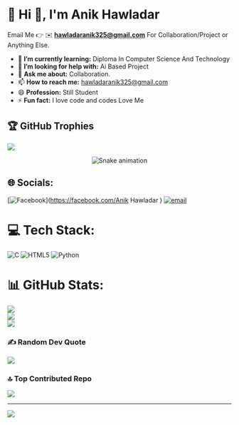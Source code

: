 # 💫 Hi 👋, I'm Anik Hawladar

Email Me 👉 ✉️ **hawladaranik325@gmail.com** For Collaboration/Project or Anything Else. 

- 🌱 **I’m currently learning:** Diploma In Computer Science And Technology
- 🤔 **I’m looking for help with:** Ai Based Project
- 💬 **Ask me about:** Collaboration.
- 📫 **How to reach me:** hawladaranik325@gmail.com
- 😄 **Profession:** Still Student
- ⚡ **Fun fact:** I love code and codes Love Me


## 🏆 GitHub Trophies
![](https://github-profile-trophy.vercel.app/?username=hawladaranik325-del&theme=radical&no-frame=false&no-bg=true&margin-w=4)


<!-- Snake Game Repo View -->
<div align="center">
  <img src="https://profile-readme-generator.com/assets/snake.svg" alt="Snake animation" />
</div>

## 🌐 Socials:
[![Facebook](https://img.shields.io/badge/Facebook-%231877F2.svg?logo=Facebook&logoColor=white)](https://facebook.com/Anik Hawladar ) [![email](https://img.shields.io/badge/Email-D14836?logo=gmail&logoColor=white)](mailto:hawladaranik325@gmail.com) 

# 💻 Tech Stack:
![C](https://img.shields.io/badge/c-%2300599C.svg?style=for-the-badge&logo=c&logoColor=white) ![HTML5](https://img.shields.io/badge/html5-%23E34F26.svg?style=for-the-badge&logo=html5&logoColor=white) ![Python](https://img.shields.io/badge/python-3670A0?style=for-the-badge&logo=python&logoColor=ffdd54)
# 📊 GitHub Stats:
![](https://github-readme-stats.vercel.app/api?username=hawladaranik325-del&theme=dark&hide_border=false&include_all_commits=true&count_private=false)<br/>
![](https://nirzak-streak-stats.vercel.app/?user=hawladaranik325-del&theme=dark&hide_border=false)<br/>
![](https://github-readme-stats.vercel.app/api/top-langs/?username=hawladaranik325-del&theme=dark&hide_border=false&include_all_commits=true&count_private=false&layout=compact)



### ✍️ Random Dev Quote
![](https://quotes-github-readme.vercel.app/api?type=horizontal&theme=radical)

### 🔝 Top Contributed Repo
![](https://github-contributor-stats.vercel.app/api?username=hawladaranik325-del&limit=5&theme=dark&combine_all_yearly_contributions=true)

---
[![](https://visitcount.itsvg.in/api?id=hawladaranik325-del&icon=0&color=0)](https://visitcount.itsvg.in)

<!-- Proudly created with GPRM ( https://gprm.itsvg.in ) -->
